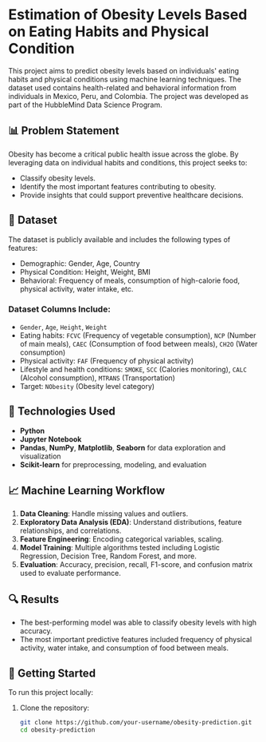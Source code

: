 # Estimation of Obesity Levels Based on Eating Habits and Physical Condition

This project aims to predict obesity levels based on individuals' eating habits and physical conditions using machine learning techniques. The dataset used contains health-related and behavioral information from individuals in Mexico, Peru, and Colombia. The project was developed as part of the HubbleMind Data Science Program.

## 📊 Problem Statement

Obesity has become a critical public health issue across the globe. By leveraging data on individual habits and conditions, this project seeks to:
- Classify obesity levels.
- Identify the most important features contributing to obesity.
- Provide insights that could support preventive healthcare decisions.

## 📁 Dataset

The dataset is publicly available and includes the following types of features:
- Demographic: Gender, Age, Country
- Physical Condition: Height, Weight, BMI
- Behavioral: Frequency of meals, consumption of high-calorie food, physical activity, water intake, etc.

### Dataset Columns Include:
- `Gender`, `Age`, `Height`, `Weight`
- Eating habits: `FCVC` (Frequency of vegetable consumption), `NCP` (Number of main meals), `CAEC` (Consumption of food between meals), `CH2O` (Water consumption)
- Physical activity: `FAF` (Frequency of physical activity)
- Lifestyle and health conditions: `SMOKE`, `SCC` (Calories monitoring), `CALC` (Alcohol consumption), `MTRANS` (Transportation)
- Target: `NObesity` (Obesity level category)

## 🧠 Technologies Used

- **Python**
- **Jupyter Notebook**
- **Pandas**, **NumPy**, **Matplotlib**, **Seaborn** for data exploration and visualization
- **Scikit-learn** for preprocessing, modeling, and evaluation

## 📈 Machine Learning Workflow

1. **Data Cleaning**: Handle missing values and outliers.
2. **Exploratory Data Analysis (EDA)**: Understand distributions, feature relationships, and correlations.
3. **Feature Engineering**: Encoding categorical variables, scaling.
4. **Model Training**: Multiple algorithms tested including Logistic Regression, Decision Tree, Random Forest, and more.
5. **Evaluation**: Accuracy, precision, recall, F1-score, and confusion matrix used to evaluate performance.

## 🔍 Results

- The best-performing model was able to classify obesity levels with high accuracy.
- The most important predictive features included frequency of physical activity, water intake, and consumption of food between meals.

## 🚀 Getting Started

To run this project locally:

1. Clone the repository:
   ```bash
   git clone https://github.com/your-username/obesity-prediction.git
   cd obesity-prediction
